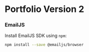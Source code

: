 # Portfolio Version 2




### EmailJS

Install EmailJS SDK using `npm`:
    
```bash
npm install --save @emailjs/browser
```